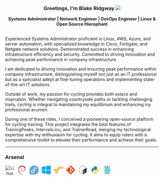 <h3 align="center">
  <p> Greetings, I'm Blake Ridgway
  <img src="https://media.giphy.com/media/hvRJCLFzcasrR4ia7z/giphy.gif" width="28"></p>
</h3>
<div align="center">
  <b>Systems Administrator | Network Engineer | DevOps Engineer | Linux & Open Source Hierophant</b>  
</div>

</br>

Experienced Systems Administrator proficient in Linux, AWS, Azure, and server automation, with specialized knowledge in Cisco, Fortigate, and Netgate network solutions. Demonstrated success in enhancing infrastructure efficiency and security. Committed to driving innovation and achieving peak performance in company infrastructure.

I am dedicated to driving innovation and ensuring peak performance within company infrastructure, distinguishing myself not just as an IT professional but as a specialist adept at fine-tuning operations and implementing state-of-the-art IT solutions.

Outside of work, my passion for cycling provides both solace and inspiration. Whether navigating countryside paths or tackling challenging trails, cycling is integral to maintaining my equilibrium and enhancing my professional acumen.

During one of these rides, I conceived a pioneering open-source platform for cycling training. This project integrates the best features of TrainingPeaks, Intervals.icu, and TrainerRoad, merging my technological expertise with my enthusiasm for cycling. It aims to equip riders with a comprehensive toolkit to elevate their performance and achieve their goals.

---

<h3 align="left">
  Arsenal
</h3>

<div align="center">
  <img align="left" alt="Linux" width="30px" style="padding-right:10px;" src="https://cdn.jsdelivr.net/gh/devicons/devicon/icons/linux/linux-original.svg" />
  <img align="left" alt="Debian" width="30px" style="padding-right:10px;" src="https://github.com/devicons/devicon/blob/v2.15.1/icons/debian/debian-original.svg" />
  <img align="left" alt="Fedora" width="30px" style="padding-right:10px;" src="https://github.com/devicons/devicon/blob/v2.15.1/icons/fedora/fedora-plain.svg" />
  <img align="left" alt="Windows" width="30px" style="padding-right:10px;" src="https://github.com/devicons/devicon/blob/v2.15.1/icons/windows8/windows8-original.svg" />
  <img align="left" alt="Amazon Web Services" width="30px" style="padding-right:10px;" src="https://github.com/devicons/devicon/blob/v2.15.1/icons/amazonwebservices/amazonwebservices-original.svg" />
  <img align="left" alt="Git" width="30px" style="padding-right:10px;" src="https://github.com/devicons/devicon/blob/v2.15.1/icons/git/git-plain.svg" />
  <img align="left" alt="Bash" width="30px" style="padding-right:10px;" src="https://github.com/devicons/devicon/blob/v2.15.1/icons/bash/bash-original.svg" />
  <img align="left" alt="Python" width="30px" style="padding-right:10px;" src="https://github.com/devicons/devicon/blob/v2.15.1/icons/python/python-original.svg" />
  <img align="left" alt="Go" width="30px" style="padding-right:10px;" src="https://github.com/devicons/devicon/blob/master/icons/go/go-original.svg" />
</div>


[website]: https://blakeridgway.dev
